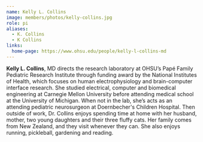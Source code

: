 ```yaml
---
name: Kelly L. Collins
image: members/photos/kelly-collins.jpg
role: pi
aliases:
  - K. Collins
  - K Collins
links:
  home-page: https://www.ohsu.edu/people/kelly-l-collins-md
---
```


**Kelly L. Collins**, MD directs the research laboratory at OHSU’s Papé Family Pediatric Research Institute through funding award by the National Institutes of Health, which focuses on human electrophysiology and brain-computer interface research. She studied electrical, computer and biomedical engineering at Carnegie Mellon University before attending medical school at the University of Michigan. When not in the lab, she’s acts as an attending pediatric neurosurgeon at Doernbecher's Children Hospital. Then outside of work, Dr. Collins enjoys spending time at home with her husband, mother, two young daughters and their three fluffy cats. Her family comes from New Zealand, and they visit whenever they can. She also enjoys running, pickleball, gardening and reading. 
